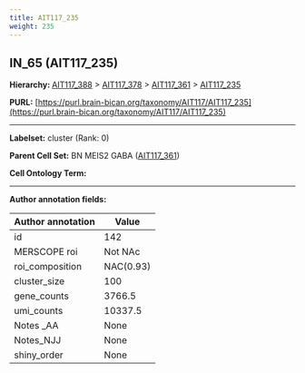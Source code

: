 ```yaml
---
title: AIT117_235
weight: 235
---
```

## IN_65 (AIT117_235)
<b>Hierarchy: </b>
[AIT117_388](../AIT117_388) >
[AIT117_378](../AIT117_378) >
[AIT117_361](../AIT117_361) >
[AIT117_235](../AIT117_235)

**PURL:** [https://purl.brain-bican.org/taxonomy/AIT117/AIT117_235](https://purl.brain-bican.org/taxonomy/AIT117/AIT117_235)

---


**Labelset:** cluster (Rank: 0)

**Parent Cell Set:** BN MEIS2 GABA ([AIT117_361](../AIT117_361))



**Cell Ontology Term:** 

[MARKER GENES.]: #


---

[TRANSFERRED ANNOTATIONS.]: #


[AUTHOR ANNOTATION FIELDS.]: #


**Author annotation fields:**

| Author annotation | Value |
|-------------------|-------|
|id|142|
|MERSCOPE roi|Not NAc|
|roi_composition|NAC(0.93)|
|cluster_size|100|
|gene_counts|3766.5|
|umi_counts|10337.5|
|Notes _AA|None|
|Notes_NJJ|None|
|shiny_order|None|
